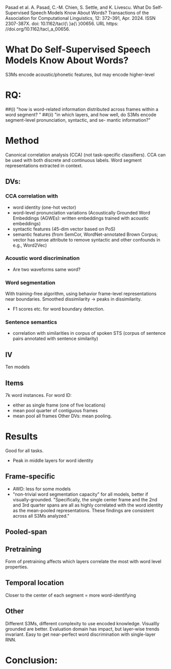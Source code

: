 Pasad et al.
A. Pasad, C.-M. Chien, S. Settle, and K. Livescu. What Do Self-Supervised Speech Models
Know About Words? Transactions of the Association for Computational Linguistics, 12:
372–391, Apr. 2024. ISSN 2307-387X. doi: 10.1162/tacl{\ }a{\ }00656. URL https:
//doi.org/10.1162/tacl_a_00656.
# What Do Self-Supervised Speech Models Know About Words? 
S3Ms encode acoustic/phonetic features, but may encode higher-level
# RQ: 
##(i) "how is word-related information distributed
across frames within a word segment? "
##(ii)
"in which layers, and how well, do S3Ms encode
segment-level pronunciation, syntactic, and se-
mantic information?"

# Method
Canonical correlation analysis (CCA) (not task-specific classifiers). CCA can be used with both discrete and continuous labels.
Word segment representations extracted in context.
## DVs:
### CCA correlation with 
- word identity (one-hot vector)
- word-level pronunciation variations (Acoustically Grounded Word Embeddings (AGWEs): written embeddings trained with acoustic embeddings)
- syntactic features (45-dim vector based on PoS)
- semantic features (from SemCor, WordNet-annotated Brown Corpus; vector has sense attribute to remove syntactic and other confounds in e.g., Word2Vec)
### Acoustic word discrimination
- Are two waveforms same word?
### Word segmentation
With training-free algorithm, using behavior frame-level representations near boundaries. Smoothed dissimilarity -> peaks in dissimilarity. 
- F1 scores etc. for word boundary detection.
### Sentence semantics
- correlation with similarities in corpus of spoken STS (corpus of sentence pairs annotated with sentence similarity)
## IV
Ten models
## Items
7k word instances.
For word ID:
- either as single frame (one of five locations)
- mean pool quarter of contiguous frames
- mean pool all frames
Other DVs: mean pooling.
# Results
Good for all tasks.
- Peak in middle layers for word identity
## Frame-specific
- AWD: less for some models
- "non-trivial word segmentation capacity" for all models, better if visually-grounded.
"Specifically, the single center frame and the 2nd and 3rd quarter spans are all as highly correlated with the word identity as the mean-pooled representations. These findings are consistent across all S3Ms analyzed."
## Pooled-span
## Pretraining
Form of pretraining affects which layers correlate the most with word level properties.
## Temporal location
Closer to the center of each segment = more word-identifying
## Other
Different S3Ms, different complexity to use encoded knowledge. Visuallly grounded are better. Evaluation domain has impact, but layer-wise trends invariant. Easy to get near-perfect word discrimination with single-layer RNN.
# Conclusion: 
